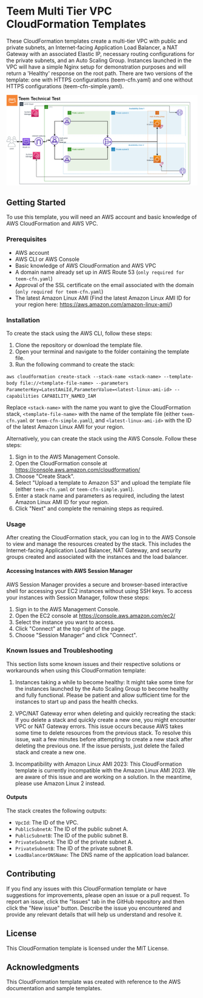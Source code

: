 # Teem Multi Tier VPC CloudFormation Templates

These CloudFormation templates create a multi-tier VPC with public and private subnets, an Internet-facing Application Load Balancer, a NAT Gateway with an associated Elastic IP, necessary routing configurations for the private subnets, and an Auto Scaling Group. Instances launched in the VPC will have a simple Nginx setup for demonstration purposes and will return a 'Healthy' response on the root path. There are two versions of the template: one with HTTPS configurations (teem-cfn.yaml) and one without HTTPS configurations (teem-cfn-simple.yaml).

![Multi Tier VPC](./Architecture.png)

## Getting Started

To use this template, you will need an AWS account and basic knowledge of AWS CloudFormation and AWS VPC.

### Prerequisites

- AWS account
- AWS CLI or AWS Console
- Basic knowledge of AWS CloudFormation and AWS VPC
- A domain name already set up in AWS Route 53 (`only required for teem-cfn.yaml`)
- Approval of the SSL certificate on the email associated with the domain (`only required for teem-cfn.yaml`)
- The latest Amazon Linux AMI (Find the latest Amazon Linux AMI ID for your region here: https://aws.amazon.com/amazon-linux-ami/)

### Installation

To create the stack using the AWS CLI, follow these steps:

1. Clone the repository or download the template file.
2. Open your terminal and navigate to the folder containing the template file.
3. Run the following command to create the stack:

`aws cloudformation create-stack --stack-name <stack-name> --template-body file://<template-file-name> --parameters ParameterKey=LatestAmiId,ParameterValue=<latest-linux-ami-id> --capabilities CAPABILITY_NAMED_IAM`
    
Replace `<stack-name>` with the name you want to give the CloudFormation stack, `<template-file-name>` with the name of the template file (either `teem-cfn.yaml` or `teem-cfn-simple.yaml`), and `<latest-linux-ami-id>` with the ID of the latest Amazon Linux AMI for your region.

Alternatively, you can create the stack using the AWS Console. Follow these steps:

1. Sign in to the AWS Management Console.
2. Open the CloudFormation console at https://console.aws.amazon.com/cloudformation/
3. Choose "Create Stack".
4. Select "Upload a template to Amazon S3" and upload the template file (either `teem-cfn.yaml` or `teem-cfn-simple.yaml`).
5. Enter a stack name and parameters as required, including the latest Amazon Linux AMI ID for your region.
6. Click "Next" and complete the remaining steps as required.

### Usage

After creating the CloudFormation stack, you can log in to the AWS Console to view and manage the resources created by the stack. This includes the Internet-facing Application Load Balancer, NAT Gateway, and security groups created and associated with the instances and the load balancer.

#### Accessing Instances with AWS Session Manager

AWS Session Manager provides a secure and browser-based interactive shell for accessing your EC2 instances without using SSH keys. To access your instances with Session Manager, follow these steps:

1. Sign in to the AWS Management Console.
2. Open the EC2 console at https://console.aws.amazon.com/ec2/
3. Select the instance you want to access.
4. Click "Connect" at the top right of the page.
5. Choose "Session Manager" and click "Connect".

### Known Issues and Troubleshooting

This section lists some known issues and their respective solutions or workarounds when using this CloudFormation template:

1. Instances taking a while to become healthy: It might take some time for the instances launched by the Auto Scaling Group to become healthy and fully functional. Please be patient and allow sufficient time for the instances to start up and pass the health checks.

2. VPC/NAT Gateway error when deleting and quickly recreating the stack: If you delete a stack and quickly create a new one, you might encounter VPC or NAT Gateway errors. This issue occurs because AWS takes some time to delete resources from the previous stack. To resolve this issue, wait a few minutes before attempting to create a new stack after deleting the previous one. If the issue persists, just delete the failed stack and create a new one.

3. Incompatibility with Amazon Linux AMI 2023: This CloudFormation template is currently incompatible with the Amazon Linux AMI 2023. We are aware of this issue and are working on a solution. In the meantime, please use Amazon Linux 2 instead.

#### Outputs

The stack creates the following outputs:

- `VpcId`: The ID of the VPC.
- `PublicSubnetA`: The ID of the public subnet A.
- `PublicSubnetB`: The ID of the public subnet B.
- `PrivateSubnetA`: The ID of the private subnet A.
- `PrivateSubnetB`: The ID of the private subnet B.
- `LoadBalancerDNSName`: The DNS name of the application load balancer.

## Contributing

If you find any issues with this CloudFormation template or have suggestions for improvements, please open an issue or a pull request. To report an issue, click the "Issues" tab in the GitHub repository and then click the "New issue" button. Describe the issue you encountered and provide any relevant details that will help us understand and resolve it.

## License

This CloudFormation template is licensed under the MIT License.

## Acknowledgments

This CloudFormation template was created with reference to the AWS documentation and sample templates.
